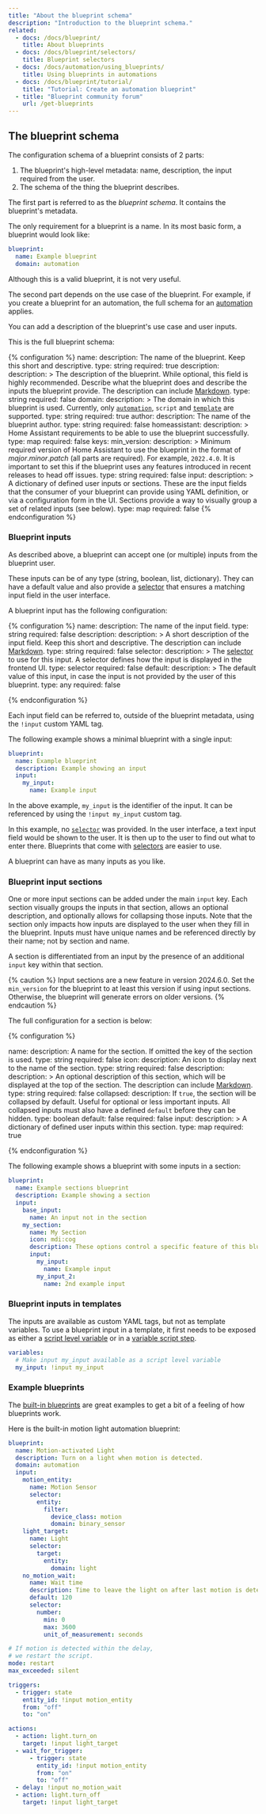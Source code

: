 ```yaml
---
title: "About the blueprint schema"
description: "Introduction to the blueprint schema."
related:
  - docs: /docs/blueprint/
    title: About blueprints
  - docs: /docs/blueprint/selectors/
    title: Blueprint selectors
  - docs: /docs/automation/using_blueprints/
    title: Using blueprints in automations
  - docs: /docs/blueprint/tutorial/
    title: "Tutorial: Create an automation blueprint"
  - title: "Blueprint community forum"
    url: /get-blueprints
---
```


## The blueprint schema

The configuration schema of a blueprint consists of 2 parts:

1. The blueprint's high-level metadata: name, description, the input required from the user.
2. The schema of the thing the blueprint describes.

The first part is referred to as the *blueprint schema*. It contains the
blueprint's metadata.

The only requirement for a blueprint is a name. In its most basic form,
a blueprint would look like:

```yaml
blueprint:
  name: Example blueprint
  domain: automation
```

Although this is a valid blueprint, it is not very useful.

The second part depends on the use case of the blueprint. For example, if you create a blueprint for an automation, the full
schema for an [automation](/docs/automation/yaml/) applies.

You can add a description of the blueprint's use case and user inputs.

This is the full blueprint schema:

{% configuration %}
name:
  description: The name of the blueprint. Keep this short and descriptive.
  type: string
  required: true
description:
  description: >
    The description of the blueprint. While optional, this field is highly
    recommended. Describe what the blueprint does and describe the inputs the blueprint provide. The description can
    include [Markdown](https://commonmark.org/help/).
  type: string
  required: false
domain:
  description: >
    The domain in which this blueprint is used. Currently, only
    [`automation`](/docs/automation/yaml/), `script` and [`template`](/docs/integrations/template/#using-blueprints) are supported.
  type: string
  required: true
author:
  description: The name of the blueprint author.
  type: string
  required: false
homeassistant:
  description: >
    Home Assistant requirements to be able to use the blueprint successfully.
  type: map
  required: false
  keys:
    min_version:
      description: >
        Minimum required version of Home Assistant to use the blueprint in the format of
        *major*.*minor*.*patch* (all parts are required). For example, `2022.4.0`. It is
        important to set this if the blueprint uses any features introduced in recent
        releases to head off issues.
      type: string
      required: false
input:
  description: >
    A dictionary of defined user inputs or sections. These are the input fields that the
    consumer of your blueprint can provide using YAML definition, or via
    a configuration form in the UI. Sections provide a way to visually group a set of 
    related inputs (see below).
  type: map
  required: false
{% endconfiguration %}

### Blueprint inputs

As described above, a blueprint can accept one (or multiple)
inputs from the blueprint user.

These inputs can be of any type (string, boolean, list, dictionary). They can have
a default value and also provide a [selector](/docs/blueprint/selectors/) that
ensures a matching input field in the user interface.

A blueprint input has the following configuration:

{% configuration %}
  name:
    description: The name of the input field.
    type: string
    required: false
  description:
    description: >
      A short description of the input field. Keep this short and descriptive.
      The description can include [Markdown](https://commonmark.org/help/).
    type: string
    required: false
  selector:
    description: >
      The [selector](/docs/blueprint/selectors/) to use for this input. A
      selector defines how the input is displayed in the frontend UI.
    type: selector
    required: false
  default:
    description: >
      The default value of this input, in case the input is not provided
      by the user of this blueprint.
    type: any
    required: false

{% endconfiguration %}

Each input field can be referred to, outside of the blueprint metadata, using
the `!input` custom YAML tag.

The following example shows a minimal blueprint with a single input:

```yaml
blueprint:
  name: Example blueprint
  description: Example showing an input
  input:
    my_input:
      name: Example input
```

In the above example, `my_input` is the identifier of the input. It can be
referenced by using the `!input my_input` custom tag.

In this example, no [`selector`](/docs/blueprint/selectors/) was provided. In the user interface, a text input field would be shown to the user.
It is then up to the user to find out what to enter there. Blueprints that come with [selectors](/docs/blueprint/selectors/) are easier to use.

A blueprint can have as many inputs as you like.

### Blueprint input sections

One or more input sections can be added under the main `input` key. Each section visually groups the inputs in that section, 
allows an optional description, and optionally allows for collapsing those inputs. Note that the section only impacts how 
inputs are displayed to the user when they fill in the blueprint. Inputs must have unique names and be referenced directly
by their name; not by section and name.

A section is differentiated from an input by the presence of an additional `input` key within that section. 

{% caution %}
Input sections are a new feature in version 2024.6.0. Set the `min_version` for the blueprint to at least this version if using input sections. Otherwise, the blueprint will generate errors on older versions.
{% endcaution %}

The full configuration for a section is below:

{% configuration %}

name:
  description: A name for the section. If omitted the key of the section is used.
  type: string
  required: false
icon:
  description: An icon to display next to the name of the section.
  type: string
  required: false
description:
  description: >
    An optional description of this section, which will be displayed at the top of the section.
    The description can include [Markdown](https://commonmark.org/help/).
  type: string
  required: false
collapsed:
  description: If `true`, the section will be collapsed by default. Useful for optional or less important inputs. All collapsed inputs must also have a defined `default` before they can be hidden.
  type: boolean
  default: false
  required: false
input:
  description: >
    A dictionary of defined user inputs within this section.
  type: map
  required: true

{% endconfiguration %}



The following example shows a blueprint with some inputs in a section:

```yaml
blueprint:
  name: Example sections blueprint
  description: Example showing a section
  input:
    base_input:
      name: An input not in the section
    my_section:
      name: My Section
      icon: mdi:cog
      description: These options control a specific feature of this blueprint
      input:
        my_input:
          name: Example input
        my_input_2:
          name: 2nd example input
```

### Blueprint inputs in templates

The inputs are available as custom YAML tags, but not as template variables.
To use a blueprint input in a template, it first needs to be exposed as either
a [script level variable](/integrations/script/#configuration-variables) or in
a [variable script step](/docs/scripts/#variables).

```yaml
variables:
  # Make input my_input available as a script level variable
  my_input: !input my_input
```

### Example blueprints

The [built-in blueprints][blueprint-built-in]
are great examples to get a bit of a feeling of how blueprints work.

Here is the built-in motion light automation blueprint:

```yaml
blueprint:
  name: Motion-activated Light
  description: Turn on a light when motion is detected.
  domain: automation
  input:
    motion_entity:
      name: Motion Sensor
      selector:
        entity:
          filter:
            device_class: motion
            domain: binary_sensor
    light_target:
      name: Light
      selector:
        target:
          entity:
            domain: light
    no_motion_wait:
      name: Wait time
      description: Time to leave the light on after last motion is detected.
      default: 120
      selector:
        number:
          min: 0
          max: 3600
          unit_of_measurement: seconds

# If motion is detected within the delay,
# we restart the script.
mode: restart
max_exceeded: silent

triggers:
  - trigger: state
    entity_id: !input motion_entity
    from: "off"
    to: "on"

actions:
  - action: light.turn_on
    target: !input light_target
  - wait_for_trigger:
      - trigger: state
        entity_id: !input motion_entity
        from: "on"
        to: "off"
  - delay: !input no_motion_wait
  - action: light.turn_off
    target: !input light_target
```

[blueprint-built-in]: https://github.com/home-assistant/core/tree/dev/homeassistant/components/automation/blueprints
